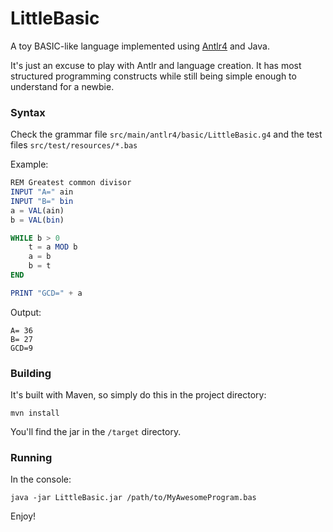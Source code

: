 LittleBasic
===========

A toy BASIC-like language implemented using [Antlr4](http://www.antlr.org/) and Java.

It's just an excuse to play with Antlr and language creation. It has most structured programming constructs 
while still being simple enough to understand for a newbie.

### Syntax

Check the grammar file `src/main/antlr4/basic/LittleBasic.g4` and the test files `src/test/resources/*.bas`

Example:
```PureBasic
REM Greatest common divisor
INPUT "A=" ain
INPUT "B=" bin
a = VAL(ain)
b = VAL(bin)

WHILE b > 0
    t = a MOD b
    a = b
    b = t
END

PRINT "GCD=" + a
```
Output:
```
A= 36
B= 27
GCD=9
```

### Building

It's built with Maven, so simply do this in the project directory:

```
mvn install
```
You'll find the jar in the `/target` directory.

### Running

In the console:

```
java -jar LittleBasic.jar /path/to/MyAwesomeProgram.bas
```


Enjoy!